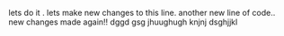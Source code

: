 lets do it .
lets make new changes to this line.
another new line of code..
new changes made again!!
dggd
gsg 
jhuughugh
knjnj
dsghjjkl